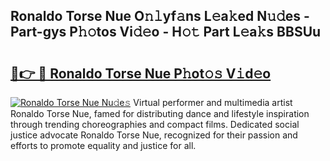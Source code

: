 ## Ronaldo Torse Nue O𝚗𝚕yf𝚊ns L𝚎a𝚔ed N𝚞𝚍es - Part-gys P𝚑𝚘tos Vi𝚍𝚎o - H𝚘𝚝 Part L𝚎a𝚔s BBSUu

# <h2><a href="http://kf572w.oniu.top/?m=Ronaldo+Torse+Nue">🔗👉 🔴 Ronaldo Torse Nue P𝚑ot𝚘𝚜 V𝚒d𝚎o</a></h2>

[![Ronaldo Torse Nue Nu𝚍e𝚜](https://i.imgur.com/0qMVB7G.gif)](http://kf572w.oniu.top/?m=Ronaldo+Torse+Nue)
Virtual performer and multimedia artist Ronaldo Torse Nue, famed for distributing dance and lifestyle inspiration through trending choreographies and compact films. Dedicated social justice advocate Ronaldo Torse Nue, recognized for their passion and efforts to promote equality and justice for all.  
